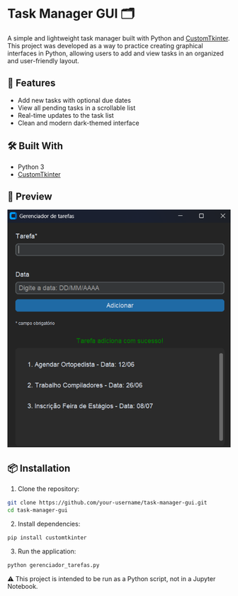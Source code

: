 # Task Manager GUI 🗂️

A simple and lightweight task manager built with Python and [CustomTkinter](https://github.com/TomSchimansky/CustomTkinter). This project was developed as a way to practice creating graphical interfaces in Python, allowing users to add and view tasks in an organized and user-friendly layout.

## 🚀 Features

- Add new tasks with optional due dates
- View all pending tasks in a scrollable list
- Real-time updates to the task list
- Clean and modern dark-themed interface

## 🛠️ Built With

- Python 3
- [CustomTkinter](https://github.com/TomSchimansky/CustomTkinter)

## 📸 Preview

![App Screenshot](app_2.png)

## 📦 Installation

1. Clone the repository:

```bash
git clone https://github.com/your-username/task-manager-gui.git
cd task-manager-gui
```

2. Install dependencies:

```bash
pip install customtkinter
```

3. Run the application:

```bash
python gerenciador_tarefas.py
```
⚠️ This project is intended to be run as a Python script, not in a Jupyter Notebook.

